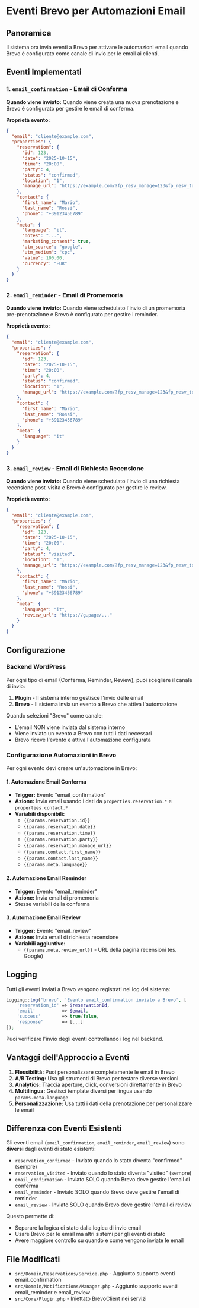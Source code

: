 # Eventi Brevo per Automazioni Email

## Panoramica

Il sistema ora invia eventi a Brevo per attivare le automazioni email quando Brevo è configurato come canale di invio per le email ai clienti.

## Eventi Implementati

### 1. `email_confirmation` - Email di Conferma
**Quando viene inviato:** Quando viene creata una nuova prenotazione e Brevo è configurato per gestire le email di conferma.

**Proprietà evento:**
```json
{
  "email": "cliente@example.com",
  "properties": {
    "reservation": {
      "id": 123,
      "date": "2025-10-15",
      "time": "20:00",
      "party": 4,
      "status": "confirmed",
      "location": "1",
      "manage_url": "https://example.com/?fp_resv_manage=123&fp_resv_token=..."
    },
    "contact": {
      "first_name": "Mario",
      "last_name": "Rossi",
      "phone": "+39123456789"
    },
    "meta": {
      "language": "it",
      "notes": "...",
      "marketing_consent": true,
      "utm_source": "google",
      "utm_medium": "cpc",
      "value": 100.00,
      "currency": "EUR"
    }
  }
}
```

### 2. `email_reminder` - Email di Promemoria
**Quando viene inviato:** Quando viene schedulato l'invio di un promemoria pre-prenotazione e Brevo è configurato per gestire i reminder.

**Proprietà evento:**
```json
{
  "email": "cliente@example.com",
  "properties": {
    "reservation": {
      "id": 123,
      "date": "2025-10-15",
      "time": "20:00",
      "party": 4,
      "status": "confirmed",
      "location": "1",
      "manage_url": "https://example.com/?fp_resv_manage=123&fp_resv_token=..."
    },
    "contact": {
      "first_name": "Mario",
      "last_name": "Rossi",
      "phone": "+39123456789"
    },
    "meta": {
      "language": "it"
    }
  }
}
```

### 3. `email_review` - Email di Richiesta Recensione
**Quando viene inviato:** Quando viene schedulato l'invio di una richiesta recensione post-visita e Brevo è configurato per gestire le review.

**Proprietà evento:**
```json
{
  "email": "cliente@example.com",
  "properties": {
    "reservation": {
      "id": 123,
      "date": "2025-10-15",
      "time": "20:00",
      "party": 4,
      "status": "visited",
      "location": "1",
      "manage_url": "https://example.com/?fp_resv_manage=123&fp_resv_token=..."
    },
    "contact": {
      "first_name": "Mario",
      "last_name": "Rossi",
      "phone": "+39123456789"
    },
    "meta": {
      "language": "it",
      "review_url": "https://g.page/..."
    }
  }
}
```

## Configurazione

### Backend WordPress

Per ogni tipo di email (Conferma, Reminder, Review), puoi scegliere il canale di invio:

1. **Plugin** - Il sistema interno gestisce l'invio delle email
2. **Brevo** - Il sistema invia un evento a Brevo che attiva l'automazione

Quando selezioni "Brevo" come canale:
- L'email NON viene inviata dal sistema interno
- Viene inviato un evento a Brevo con tutti i dati necessari
- Brevo riceve l'evento e attiva l'automazione configurata

### Configurazione Automazioni in Brevo

Per ogni evento devi creare un'automazione in Brevo:

#### 1. Automazione Email Conferma
- **Trigger:** Evento "email_confirmation"
- **Azione:** Invia email usando i dati da `properties.reservation.*` e `properties.contact.*`
- **Variabili disponibili:**
  - `{{params.reservation.id}}`
  - `{{params.reservation.date}}`
  - `{{params.reservation.time}}`
  - `{{params.reservation.party}}`
  - `{{params.reservation.manage_url}}`
  - `{{params.contact.first_name}}`
  - `{{params.contact.last_name}}`
  - `{{params.meta.language}}`

#### 2. Automazione Email Reminder
- **Trigger:** Evento "email_reminder"
- **Azione:** Invia email di promemoria
- Stesse variabili della conferma

#### 3. Automazione Email Review
- **Trigger:** Evento "email_review"
- **Azione:** Invia email di richiesta recensione
- **Variabili aggiuntive:**
  - `{{params.meta.review_url}}` - URL della pagina recensioni (es. Google)

## Logging

Tutti gli eventi inviati a Brevo vengono registrati nei log del sistema:

```php
Logging::log('brevo', 'Evento email_confirmation inviato a Brevo', [
    'reservation_id' => $reservationId,
    'email'          => $email,
    'success'        => true/false,
    'response'       => [...]
]);
```

Puoi verificare l'invio degli eventi controllando i log nel backend.

## Vantaggi dell'Approccio a Eventi

1. **Flessibilità:** Puoi personalizzare completamente le email in Brevo
2. **A/B Testing:** Usa gli strumenti di Brevo per testare diverse versioni
3. **Analytics:** Traccia aperture, click, conversioni direttamente in Brevo
4. **Multilingua:** Gestisci template diversi per lingua usando `params.meta.language`
5. **Personalizzazione:** Usa tutti i dati della prenotazione per personalizzare le email

## Differenza con Eventi Esistenti

Gli eventi email (`email_confirmation`, `email_reminder`, `email_review`) sono **diversi** dagli eventi di stato esistenti:

- `reservation_confirmed` - Inviato quando lo stato diventa "confirmed" (sempre)
- `reservation_visited` - Inviato quando lo stato diventa "visited" (sempre)
- `email_confirmation` - Inviato SOLO quando Brevo deve gestire l'email di conferma
- `email_reminder` - Inviato SOLO quando Brevo deve gestire l'email di reminder
- `email_review` - Inviato SOLO quando Brevo deve gestire l'email di review

Questo permette di:
- Separare la logica di stato dalla logica di invio email
- Usare Brevo per le email ma altri sistemi per gli eventi di stato
- Avere maggiore controllo su quando e come vengono inviate le email

## File Modificati

- `src/Domain/Reservations/Service.php` - Aggiunto supporto eventi email_confirmation
- `src/Domain/Notifications/Manager.php` - Aggiunto supporto eventi email_reminder e email_review
- `src/Core/Plugin.php` - Iniettato BrevoClient nei servizi
